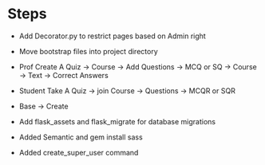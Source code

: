 # Steps
* Add Decorator.py to restrict pages based on Admin right
* Move bootstrap files into project directory
* Prof Create A Quiz -> Course -> Add Questions -> MCQ or SQ 
                                                -> Course
                                                -> Text
                                                -> Correct Answers 

* Student Take A Quiz -> join Course -> Questions ->  MCQR or SQR
* Base -> Create
* Add flask_assets and flask_migrate for database migrations 
* Added Semantic and gem install sass
* Added create_super_user command